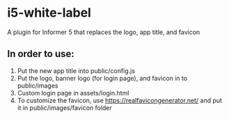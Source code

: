 # i5-white-label
A plugin for Informer 5 that replaces the logo, app title, and favicon


## In order to use:
1. Put the new app title into public/config.js
2. Put the logo, banner logo (for login page), and favicon in to public/images
3. Custom login page in assets/login.html
4. To customize the favicon, use https://realfavicongenerator.net/ and put it in public/images/favicon folder
